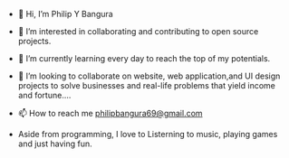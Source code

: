 - 👋 Hi, I’m Philip Y Bangura
- 👀 I’m interested in collaborating and contributing to open source projects.
- 🌱 I’m currently learning every day to reach the top of my potentials. 
- 💞️ I’m looking to collaborate on  website, web application,and UI design projects to solve businesses and real-life problems that yield income and fortune....
- 📫 How to reach me philipbangura69@gmail.com

-  Aside from programming, I love to Listerning to music, playing games and just having fun.



<!---
philipbangs/philipbangs is a ✨ special ✨ repository because its `README.md` (this file) appears on your GitHub profile.
You can click the Preview link to take a look at your changes.
--->
